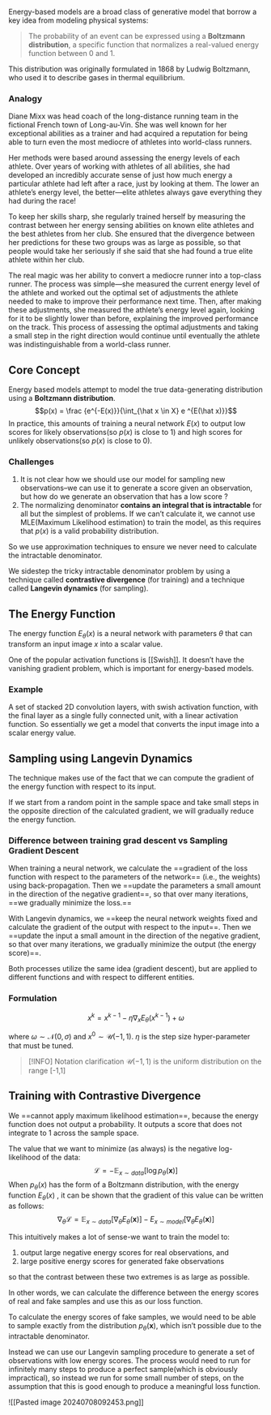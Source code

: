 Energy-based models are a broad class of generative model that borrow a key idea from modeling physical systems: 

> The probability of an event can be expressed using a **Boltzmann distribution**, a specific function that normalizes a real-valued energy function between 0 and 1.

This distribution was originally formulated in 1868 by Ludwig Boltzmann, who used it to describe gases in thermal equilibrium.
### Analogy

Diane Mixx was head coach of the long-distance running team in the fictional French town of Long-au-Vin. She was well known for her exceptional abilities as a trainer and had acquired a reputation for being able to turn even the most mediocre of athletes into world-class runners.

Her methods were based around assessing the energy levels of each athlete. Over years of working with athletes of all abilities, she had developed an incredibly accurate sense of just how much energy a particular athlete had left after a race, just by looking at them. The lower an athlete’s energy level, the better—elite athletes always gave everything they had during the race!

To keep her skills sharp, she regularly trained herself by measuring the contrast between her energy sensing abilities on known elite athletes and the best athletes from her club. She ensured that the divergence between her predictions for these two groups was as large as possible, so that people would take her seriously if she said that she had found a true elite athlete within her club.

The real magic was her ability to convert a mediocre runner into a top-class runner. The process was simple—she measured the current energy level of the athlete and worked out the optimal set of adjustments the athlete needed to make to improve their performance next time. Then, after making these adjustments, she measured the athlete’s energy level again, looking for it to be slightly lower than before, explaining the improved performance on the track. This process of assessing the optimal adjustments and taking a small step in the right direction would continue until eventually the athlete was indistinguishable from a world-class runner.

## Core Concept
Energy based models attempt to model the true data-generating distribution using a **Boltzmann distribution**. $$p(x) = \frac {e^{-E(x)}}{\int_{\hat x \in X} e ^{E(\hat x)}}$$
In practice, this amounts of training a neural network $E(x)$ to output low scores for likely observations(so $p(x)$ is close to 1) and high scores for unlikely observations(so $p(x)$ is close to 0).

### Challenges
1. It is not clear how we should use our model for sampling new observations–we can use it to generate a score given an observation, but how do we generate an observation that has a low score ?
2. The normalizing denominator **contains an integral that is intractable** for all but the simplest of problems. If we can’t calculate it, we cannot use MLE(Maximum Likelihood estimation) to train the model, as this requires that $p(x)$ is a valid probability distribution.

So we use approximation techniques to ensure we never need to calculate the intractable denominator. 

We sidestep the tricky intractable denominator problem by using a technique called **contrastive divergence** (for training) and a technique called **Langevin dynamics** (for sampling). 

## The Energy Function
The energy function $E_{\theta}(x)$ is a neural network with parameters $\theta$ that can transform an input image $x$ into a scalar value. 

One of the popular activation functions is [[Swish]]. It doesn’t have the vanishing gradient problem, which is important for energy-based models.

### Example
A set of stacked 2D convolution layers, with swish activation function, with the final layer as a single fully connected unit, with a linear activation function. So essentially we get a model that converts the input image into a scalar energy value.
## Sampling using Langevin Dynamics

The technique makes use of the fact that we can compute the gradient of the energy function with respect to its input. 

If we start from a random point in the sample space and take small steps in the opposite direction of the calculated gradient, we will gradually reduce the energy function.

### Difference between training grad descent vs Sampling Gradient Descent 

When training a neural network, we calculate the ==gradient of the loss function with respect to the parameters of the network== (i.e., the weights) using back-propagation. Then we ==update the parameters a small amount in the direction of the negative gradient==, so that over many iterations, ==we gradually minimize the loss.==

With Langevin dynamics, we ==keep the neural network weights fixed and calculate the gradient of the output with respect to the input==. Then we ==update the input a small amount in the direction of the negative gradient, so that over many iterations, we gradually minimize the output (the energy score)==.

Both processes utilize the same idea (gradient descent), but are applied to different functions and with respect to different entities.

### Formulation

$$x^k = x^{k-1} - \eta\nabla_{x}E_{\theta}(x^{k-1})+\omega$$

where $\omega \sim \mathscr N(0, \sigma)$ and $x^0 \sim \mathscr U(-1,1)$. $\eta$ is the step size hyper-parameter that must be tuned. 

> [!INFO] Notation clarification
> $\mathscr U(-1,1)$ is the uniform distribution on the range [-1,1]

## Training with Contrastive Divergence
We ==cannot apply maximum likelihood estimation==, because the energy function does not output a probability. It outputs a score that does not integrate to 1 across the sample space.

The value that we want to minimize (as always) is the negative log-likelihood of the data: $$\mathscr L = -\mathbb E_{x \sim data}[\log p_{\theta}(\mathbf x)]$$
When $p_{\theta}(x)$ has the form of a Boltzmann distribution, with the energy function $E_{\theta}(x)$ , it can be shown that the gradient of this value can be written as follows:
$$\nabla_{\theta}\mathscr L = \mathbb E_{x \sim data}[\nabla_{\theta}E_{\theta}(\mathbf x)] - E_{x \sim model}[\nabla_{\theta}E_{\theta}(\mathbf x)]$$

This intuitively makes a lot of sense-we want to train the model to:
1. output large negative energy scores for real observations, and 
2. large positive energy scores for generated fake observations 

so that the contrast between these two extremes is as large as possible.

In other words, we can calculate the difference between the energy scores of real and fake samples and use this as our loss function.

To calculate the energy scores of fake samples, we would need to be able to sample exactly from the distribution $p_{\theta}(\mathbf x)$, which isn’t possible due to the intractable denominator.

Instead we can use our Langevin sampling procedure to generate a set of observations with low energy scores. The process would need to run for infinitely many steps to produce a perfect sample(which is obviously impractical), so instead we run for some small number of steps, on the assumption that this is good enough to produce a meaningful loss function.

![[Pasted image 20240708092453.png]]

